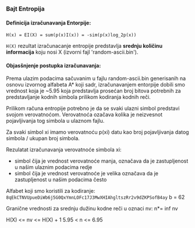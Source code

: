 ### Bajt Entropija

#### Definicija izračunavanja Entorpije:
`H(x) = EI(X) = sum(p(x)I(x)) = -sim(p(x)log_2p(x))`

`H(X)` rezultat izračunacanje entropije predstavlja **srednju količinu informacija** koju nosi X (izvorni fajl 'random-ascii.bin').

#### Objasšnjenje postupka izračunavanja:
Prema ulazim podacima sačuvanim u fajlu random-ascii.bin generisanih na osnovu izvornog alfabeta A* koji sadr, izračunavanjem entorpije dobili smo vrednost koja je ~5.95 koja predstavlja prosećan broj bitova potrebnih za predstavljanje kodnih simbola prilikom kodiranja kodnih reči.

Prilikom računa entropije potrebno je da se svaki ulazni simbol predstavi svojom verovatnoćom. 
Verovatnoća ozačava kolika je neizvesnot pojavljivanja tog simbola u ulaznom fajlu. 

Za svaki simbol xi imamo verovatnoću p(xi) datu kao broj pojavljivanja datog simbola / ukupan broj simbola.

Rezulatat izračunavanja verovatnoće simbola xi:
- simbol čija je vrednost verovatnoće manja, označava da je zastupljenost u našim ulaznim podacima redje
- simbol čija je vrednost verovatnoće je velika označava da je zastupljenost u našim podacima često

Alfabet koji smo koristili za kodiranje: `8qEkCTNVUpueDiWb6j5G0QxYmnLOFc17J3MwXHIAhgltszRr2v9dZKPSofB4ay`
b = 62

Granične vrednosti za srednju dužinu kodne reči u oznaci nv:
n*= inf nv

H(X) <= nv <= H(X) + 1
5.95 < n <= 6.95